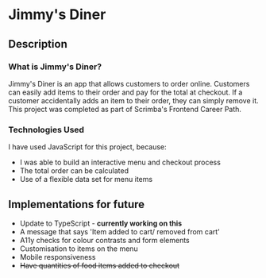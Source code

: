 # Jimmy's Diner

## Description

### What is Jimmy's Diner?

Jimmy's Diner is an app that allows customers to order online. Customers can easily add items to their order and pay for the total at checkout. If a customer accidentally adds an item to their order, they can simply remove it. This project was completed as part of Scrimba's Frontend Career Path.

### Technologies Used

I have used JavaScript for this project, because: 

- I was able to build an interactive menu and checkout process
- The total order can be calculated
- Use of a flexible data set for menu items

## Implementations for future

- Update to TypeScript - **currently working on this**
- A message that says 'Item added to cart/ removed from cart'
- A11y checks for colour contrasts and form elements
- Customisation to items on the menu
- Mobile responsiveness
- ~~Have quantities of food items added to checkout~~